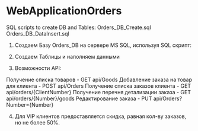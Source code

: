 # WebApplicationOrders

SQL scripts to create DB and Tables:
Orders_DB_Create.sql
Orders_DB_DataInsert.sql

1.	Создаем Базу Orders_DB на сервере MS SQL, используя SQL скрипт:

2.	Создаем Таблицы и наполняем данными

3.	Возможности API:

Получение списка товаров - GET api/Goods
Добавление заказа на товар для клиента - POST api/Orders
Получение списка заказов клиента - GET api/orders/{ClientNumber}
Получение перечня детализации заказа - GET api/orders/{Number}/goods
Редактирование заказа - PUT api/Orders?Number={Number}

4.	Для VIP клиентов предоставляется скидка, равная кол-ву заказов, но не более 50%.
